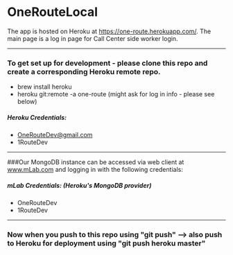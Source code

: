 # OneRouteLocal
The app is hosted on Heroku at https://one-route.herokuapp.com/. The main page is a log in page for Call Center side worker login. 

---
### To get set up for development - please clone this repo and create a corresponding Heroku remote repo.
- brew install heroku
- heroku git:remote -a one-route (might ask for log in info - please see below)

##### Heroku Credentials:
- OneRouteDev@gmail.com
- 1RouteDev

---

###Our MongoDB instance can be accessed via web client at www.mLab.com and logging in with the following credentials:
##### mLab Credentials: (Heroku's MongoDB provider)
- OneRouteDev
- 1RouteDev

---

### Now when you push to this repo using "git push" --> also push to Heroku for deployment using "git push heroku master"
